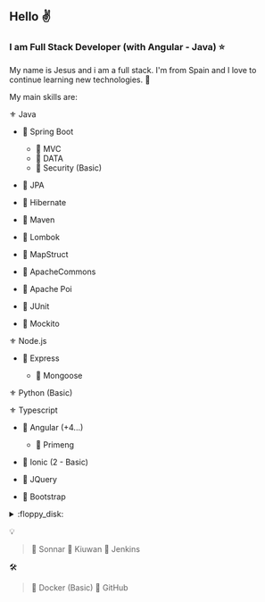 ## Hello :v:

### I am Full Stack Developer (with Angular - Java) :star:

My name is Jesus and i am a full stack. I'm from Spain and I love to continue learning new technologies. :sparkling_heart:

My main skills are:

:fleur_de_lis: Java

- :beginner: Spring Boot
	
	- :small_orange_diamond: MVC
	- :small_orange_diamond: DATA
	- :small_orange_diamond: Security (Basic)

- :beginner: JPA

- :beginner: Hibernate

- :beginner: Maven

- :beginner: Lombok

- :beginner: MapStruct

- :beginner: ApacheCommons

- :beginner: Apache Poi

- :beginner: JUnit

- :beginner: Mockito

:fleur_de_lis: Node.js

- :beginner: Express
	
	- :small_orange_diamond: Mongoose
	
:fleur_de_lis: Python (Basic)

:fleur_de_lis: Typescript

- :beginner: Angular  (+4...)
	- :small_orange_diamond: Primeng

- :beginner: Ionic  (2 - Basic)

- :beginner: JQuery

- :beginner: Bootstrap
	
<details>
<summary>:floppy_disk:</summary>
<br>
> :key: PostgreSQL
> :key: Oracle
> :key: MySQL
> :key: Postgree
> :key: MongoDB
</details>

:bulb:
> :key: Sonnar
> :key: Kiuwan
> :key: Jenkins


:hammer_and_wrench:
> :key: Docker (Basic)
> :key: GitHub


